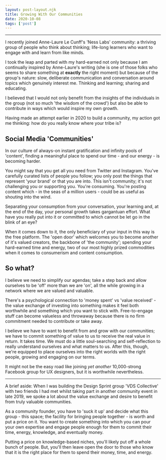 ```yaml
---
layout: post-layout.njk 
title: Growing With Our Communities
date: 2020-10-08
tags: ['post']
---
```


*****

<!-- Excerpt Start -->
I recently joined Anne-Laure Le Cunff's 'Ness Labs' community: a thriving group of people who think about thinking; life-long learners who want to engage with and learn from like minds.<!-- Excerpt End -->

I took the leap and parted with my hard-earned not only because I am continually inspired by Anne-Laure's writing (she is one of those folks who seems to share something at **exactly** the right moment) but because of the group's nature: slow, deliberate communication and conversation around topics which genuinely interest me. Thinking and learning; sharing and educating.

I believed that I would not only benefit from the insights of the individuals in the group (not so much 'the wisdom of the crowd') but also be able to contribute in ways which would inspire my own growth.

Having made an attempt earlier in 2020 to build a community, my action got me thinking: how do you really know where your tribe is?

## Social Media 'Communities'

In our culture of always-on instant gratification and infinity pools of 'content', finding a meaningful place to spend our time - and our energy - is becoming harder.

You might say that you get all you need from Twitter and Instagram. You've carefully curated lists of people you follow; you only post the things that represent 'your brand' or that you are into. This isn't community; it's not challenging you or supporting you. You're consuming. You're posting content which - in the seas of a million users - could be as useful as shouting into the wind.

Separating your consumption from your conversation, your learning and, at the end of the day, your personal growth takes gargantuan effort. What have you really put into it or committed to which cannot be let go in the blink of an eye?

When it comes down to it, the only beneficiary of your input in this way is the free platform. The 'open door' which welcomes you to become another of it's valued creators, the backbone of 'the community'; spending your hard-earned time and energy, two of our most highly prized commodities when it comes to consumerism and content consumption.

## So what?

I believe we need to simplify our agendas; take a step back and allow ourselves to be 'off' more than we are 'on', all the while growing in a network where we are valued and valuable.

There's a psychological connection to 'money spent' vs 'value received' - the value exchange of investing into something makes it feel both worthwhile and something which you want to stick with. Free-to-engage stuff can become valueless and throwaway because there is no firm commitment needed to contribute or take away.

I believe we have to want to benefit from and grow with our communities; we have to commit something of value to us to receive the real value in return. It takes time. We must do a little soul-searching and self-reflection to really understand ourselves and what matters to us. After this, though, we're equipped to place ourselves into the right worlds with the right people, growing and engaging on our terms.

It might not be the easy road like joining *yet another* 10,000-strong Facebook group for UX designers, but it is worthwhile nevertheless.

***

A brief aside: When I was building the Design Sprint group 'VDS Collective' with two friends I had met whilst taking part in another community event in late 2019, we spoke a lot about the value exchange and desire to benefit from truly valuable communities.

As a community founder, you have to 'suck it up' and decide what this group - this space; the facility for bringing people together - is worth and put a price on it. You want to create something into which you can pour your own expertise and engage people enough for them to commit their time, energy, knowledge, and eventually money.

Putting a price on knowledge-based niches, you'll likely put off a whole bunch of people. But, you'll then leave open the door to those who know that it is the right place for them to spend their money, time, and energy.